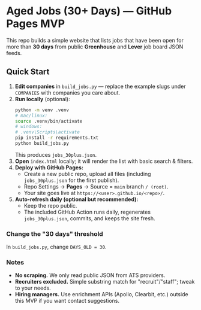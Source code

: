 # Aged Jobs (30+ Days) — GitHub Pages MVP

This repo builds a simple website that lists jobs that have been open for more than **30 days** from public **Greenhouse** and **Lever** job board JSON feeds.

## Quick Start

1. **Edit companies** in `build_jobs.py` — replace the example slugs under `COMPANIES` with companies you care about.
2. **Run locally** (optional):
   ```bash
   python -m venv .venv
   # mac/linux:
   source .venv/bin/activate
   # windows:
   # .venv\Scripts\activate
   pip install -r requirements.txt
   python build_jobs.py
   ```
   This produces `jobs_30plus.json`.
3. **Open** `index.html` locally; it will render the list with basic search & filters.
4. **Deploy with GitHub Pages:**
   - Create a new public repo, upload all files (including `jobs_30plus.json` for the first publish).
   - Repo Settings → **Pages** → Source = `main` branch `/ (root)`.
   - Your site goes live at `https://<user>.github.io/<repo>/`.
5. **Auto-refresh daily (optional but recommended):**
   - Keep the repo public.
   - The included GitHub Action runs daily, regenerates `jobs_30plus.json`, commits, and keeps the site fresh.

### Change the "30 days" threshold

In `build_jobs.py`, change `DAYS_OLD = 30`.

### Notes

- **No scraping.** We only read public JSON from ATS providers.
- **Recruiters excluded.** Simple substring match for "recruit"/"staff"; tweak to your needs.
- **Hiring managers.** Use enrichment APIs (Apollo, Clearbit, etc.) outside this MVP if you want contact suggestions.
